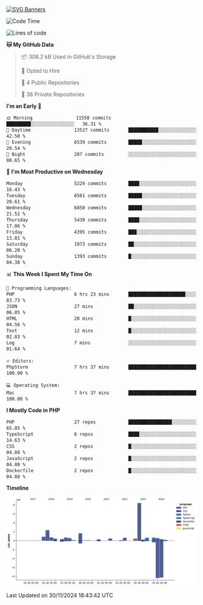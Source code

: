 [![SVG Banners](https://svg-banners.vercel.app/api?type=glitch&text1=Gere_Lajos%F0%9F%92%BB&width=800&height=400)](https://github.com/Akshay090/svg-banners)

<!--START_SECTION:waka-->
![Code Time](http://img.shields.io/badge/Code%20Time-1%2C967%20hrs%2046%20mins-blue)

![Lines of code](https://img.shields.io/badge/From%20Hello%20World%20I%27ve%20Written-20.4%20million%20lines%20of%20code-blue)

**🐱 My GitHub Data** 

> 📦 308.2 kB Used in GitHub's Storage 
 > 
> 💼 Opted to Hire
 > 
> 📜 4 Public Repositories 
 > 
> 🔑 38 Private Repositories 
 > 
**I'm an Early 🐤** 

```text
🌞 Morning                11558 commits       █████████░░░░░░░░░░░░░░░░   36.31 % 
🌆 Daytime                13527 commits       ███████████░░░░░░░░░░░░░░   42.50 % 
🌃 Evening                6539 commits        █████░░░░░░░░░░░░░░░░░░░░   20.54 % 
🌙 Night                  207 commits         ░░░░░░░░░░░░░░░░░░░░░░░░░   00.65 % 
```
📅 **I'm Most Productive on Wednesday** 

```text
Monday                   5229 commits        ████░░░░░░░░░░░░░░░░░░░░░   16.43 % 
Tuesday                  6561 commits        █████░░░░░░░░░░░░░░░░░░░░   20.61 % 
Wednesday                6850 commits        █████░░░░░░░░░░░░░░░░░░░░   21.52 % 
Thursday                 5430 commits        ████░░░░░░░░░░░░░░░░░░░░░   17.06 % 
Friday                   4395 commits        ███░░░░░░░░░░░░░░░░░░░░░░   13.81 % 
Saturday                 1973 commits        ██░░░░░░░░░░░░░░░░░░░░░░░   06.20 % 
Sunday                   1393 commits        █░░░░░░░░░░░░░░░░░░░░░░░░   04.38 % 
```


📊 **This Week I Spent My Time On** 

```text
💬 Programming Languages: 
PHP                      6 hrs 23 mins       █████████████████████░░░░   83.73 % 
JSON                     27 mins             ██░░░░░░░░░░░░░░░░░░░░░░░   06.05 % 
HTML                     20 mins             █░░░░░░░░░░░░░░░░░░░░░░░░   04.56 % 
Text                     12 mins             █░░░░░░░░░░░░░░░░░░░░░░░░   02.83 % 
Log                      7 mins              ░░░░░░░░░░░░░░░░░░░░░░░░░   01.64 % 

🔥 Editors: 
PhpStorm                 7 hrs 37 mins       █████████████████████████   100.00 % 

💻 Operating System: 
Mac                      7 hrs 37 mins       █████████████████████████   100.00 % 
```

**I Mostly Code in PHP** 

```text
PHP                      27 repos            ████████████████░░░░░░░░░   65.85 % 
TypeScript               6 repos             ████░░░░░░░░░░░░░░░░░░░░░   14.63 % 
CSS                      2 repos             █░░░░░░░░░░░░░░░░░░░░░░░░   04.88 % 
JavaScript               2 repos             █░░░░░░░░░░░░░░░░░░░░░░░░   04.88 % 
Dockerfile               2 repos             █░░░░░░░░░░░░░░░░░░░░░░░░   04.88 % 
```



**Timeline**

![Lines of Code chart](https://raw.githubusercontent.com/gere-lajos/gere-lajos/main/assets/bar_graph.png)


 Last Updated on 30/11/2024 18:43:42 UTC
<!--END_SECTION:waka-->
